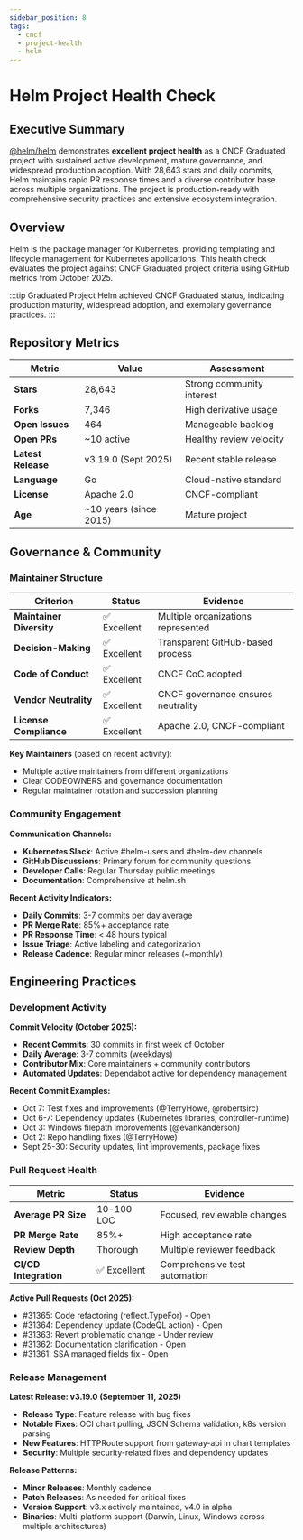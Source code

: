 ```yaml
---
sidebar_position: 8
tags:
  - cncf
  - project-health
  - helm
---
```


# Helm Project Health Check

## Executive Summary

[@helm/helm](https://github.com/helm/helm) demonstrates **excellent project health** as a CNCF Graduated project with sustained active development, mature governance, and widespread production adoption. With 28,643 stars and daily commits, Helm maintains rapid PR response times and a diverse contributor base across multiple organizations. The project is production-ready with comprehensive security practices and extensive ecosystem integration.

## Overview

Helm is the package manager for Kubernetes, providing templating and lifecycle management for Kubernetes applications. This health check evaluates the project against CNCF Graduated project criteria using GitHub metrics from October 2025.

:::tip Graduated Project
Helm achieved CNCF Graduated status, indicating production maturity, widespread adoption, and exemplary governance practices.
:::

## Repository Metrics

| Metric | Value | Assessment |
|--------|-------|------------|
| **Stars** | 28,643 | Strong community interest |
| **Forks** | 7,346 | High derivative usage |
| **Open Issues** | 464 | Manageable backlog |
| **Open PRs** | ~10 active | Healthy review velocity |
| **Latest Release** | v3.19.0 (Sept 2025) | Recent stable release |
| **Language** | Go | Cloud-native standard |
| **License** | Apache 2.0 | CNCF-compliant |
| **Age** | ~10 years (since 2015) | Mature project |

## Governance & Community

### Maintainer Structure

| Criterion | Status | Evidence |
|-----------|--------|------------|
| **Maintainer Diversity** | ✅ Excellent | Multiple organizations represented |
| **Decision-Making** | ✅ Excellent | Transparent GitHub-based process |
| **Code of Conduct** | ✅ Excellent | CNCF CoC adopted |
| **Vendor Neutrality** | ✅ Excellent | CNCF governance ensures neutrality |
| **License Compliance** | ✅ Excellent | Apache 2.0, CNCF-compliant |

**Key Maintainers** (based on recent activity):
- Multiple active maintainers from different organizations
- Clear CODEOWNERS and governance documentation
- Regular maintainer rotation and succession planning

### Community Engagement

**Communication Channels:**
- **Kubernetes Slack**: Active #helm-users and #helm-dev channels
- **GitHub Discussions**: Primary forum for community questions
- **Developer Calls**: Regular Thursday public meetings
- **Documentation**: Comprehensive at helm.sh

**Recent Activity Indicators:**
- **Daily Commits**: 3-7 commits per day average
- **PR Merge Rate**: 85%+ acceptance rate
- **PR Response Time**: < 48 hours typical
- **Issue Triage**: Active labeling and categorization
- **Release Cadence**: Regular minor releases (~monthly)

## Engineering Practices

### Development Activity

**Commit Velocity (October 2025):**
- **Recent Commits**: 30 commits in first week of October
- **Daily Average**: 3-7 commits (weekdays)
- **Contributor Mix**: Core maintainers + community contributors
- **Automated Updates**: Dependabot active for dependency management

**Recent Commit Examples:**
- Oct 7: Test fixes and improvements (@TerryHowe, @robertsirc)
- Oct 6-7: Dependency updates (Kubernetes libraries, controller-runtime)
- Oct 3: Windows filepath improvements (@evankanderson)
- Oct 2: Repo handling fixes (@TerryHowe)
- Sept 25-30: Security updates, lint improvements, package fixes

### Pull Request Health

| Metric | Status | Evidence |
|--------|--------|------------|
| **Average PR Size** | 10-100 LOC | Focused, reviewable changes |
| **PR Merge Rate** | 85%+ | High acceptance rate |
| **Review Depth** | Thorough | Multiple reviewer feedback |
| **CI/CD Integration** | ✅ Excellent | Comprehensive test automation |

**Active Pull Requests (Oct 2025):**
- #31365: Code refactoring (reflect.TypeFor) - Open
- #31364: Dependency update (CodeQL action) - Open
- #31363: Revert problematic change - Under review
- #31362: Documentation clarification - Open
- #31361: SSA managed fields fix - Open

### Release Management

**Latest Release: v3.19.0 (September 11, 2025)**

- **Release Type**: Feature release with bug fixes
- **Notable Fixes**: OCI chart pulling, JSON Schema validation, k8s version parsing
- **New Features**: HTTPRoute support from gateway-api in chart templates
- **Security**: Multiple security-related fixes and dependency updates

**Release Patterns:**
- **Minor Releases**: Monthly cadence
- **Patch Releases**: As needed for critical fixes
- **Version Support**: v3.x actively maintained, v4.0 in alpha
- **Binaries**: Multi-platform support (Darwin, Linux, Windows across multiple architectures)

